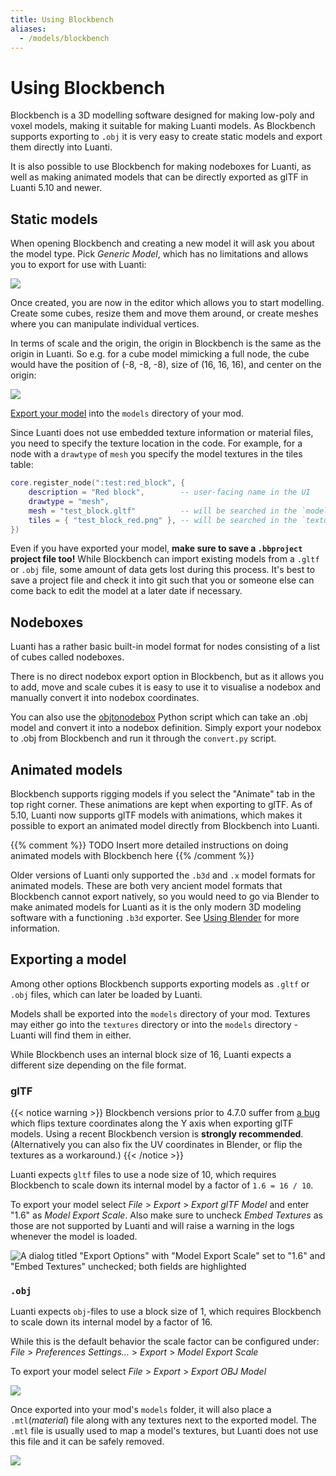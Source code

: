 ```yaml
---
title: Using Blockbench
aliases:
  - /models/blockbench
---
```


# Using Blockbench

Blockbench is a 3D modelling software designed for making low-poly and voxel models, making it suitable for making Luanti models.
As Blockbench supports exporting to `.obj` it is very easy to create static models and export them directly into Luanti.

It is also possible to use Blockbench for making nodeboxes for Luanti, as well as making animated models that can be directly exported as glTF in Luanti 5.10 and newer.

## Static models

When opening Blockbench and creating a new model it will ask you about the model type.
Pick _Generic Model_, which has no limitations and allows you to export for use with Luanti:

![](/images/using_blockbench/generic_model.webp)

Once created, you are now in the editor which allows you to start modelling.
Create some cubes, resize them and move them around, or create meshes where you can manipulate individual vertices.

In terms of scale and the origin, the origin in Blockbench is the same as the origin in Luanti.
So e.g. for a cube model mimicking a full node, the cube would have the position of (-8, -8, -8),
size of (16, 16, 16), and center on the origin:

![](/images/using_blockbench/full_block.webp)

[Export your model](#exporting-a-model) into the `models` directory of your mod.

Since Luanti does not use embedded texture information or material files, you need to specify the texture location in the code.
For example, for a node with a `drawtype` of `mesh` you specify the model textures in the tiles table:

```lua
core.register_node(":test:red_block", {
    description = "Red block",        -- user-facing name in the UI
    drawtype = "mesh",
    mesh = "test_block.gltf"          -- will be searched in the `models` directory
    tiles = { "test_block_red.png" }, -- will be searched in the `textures` or `models` directory
})
```

Even if you have exported your model, **make sure to save a `.bbproject` project file too!**
While Blockbench can import existing models from a `.gltf` or `.obj` file, some amount of data gets lost during this process.
It's best to save a project file and check it into git such that you or someone else can come back to edit the model at a later date if necessary.

## Nodeboxes

Luanti has a rather basic built-in model format for nodes consisting of a list of cubes called nodeboxes.

There is no direct nodebox export option in Blockbench, but as it allows you to add, move and scale cubes it is easy to use it to visualise a nodebox and manually convert it into nodebox coordinates.

You can also use the [objtonodebox](https://github.com/regulus79/objtonodebox) Python script which can take an .obj model and convert it into a nodebox definition. Simply export your nodebox to .obj from Blockbench and run it through the `convert.py` script.

## Animated models

Blockbench supports rigging models if you select the "Animate" tab in the top right corner.
These animations are kept when exporting to glTF.
As of 5.10, Luanti now supports glTF models with animations, which makes it possible to export an animated model directly from Blockbench into Luanti.

{{% comment %}} TODO Insert more detailed instructions on doing animated models with Blockbench here {{% /comment %}}

Older versions of Luanti only supported the `.b3d` and `.x` model formats for animated models.
These are both very ancient model formats that Blockbench cannot export natively, so you would need to go via Blender to make animated models for Luanti as it is the only modern 3D modeling software with a functioning `.b3d` exporter.
See [Using Blender](/models/using-blender) for more information.

## Exporting a model

Among other options Blockbench supports exporting models as `.gltf` or `.obj` files, which can later be loaded by Luanti.

Models shall be exported into the `models` directory of your mod.
Textures may either go into the `textures` directory or into the `models` directory - Luanti will find them in either.

While Blockbench uses an internal block size of 16, Luanti expects a different size depending on the file format.

### glTF

{{< notice warning >}}
Blockbench versions prior to 4.7.0 suffer from [a bug](https://github.com/JannisX11/blockbench/issues/1743) which flips texture coordinates along the Y axis when exporting glTF models. Using a recent Blockbench version is **strongly recommended**. (Alternatively you can also fix the UV coordinates in Blender, or flip the textures as a workaround.)
{{< /notice >}}

Luanti expects `gltf` files to use a node size of 10,
which requires Blockbench to scale down its internal model by a factor of `1.6 = 16 / 10`.

To export your model select _File_ > _Export_ > _Export glTF Model_ and enter "1.6" as _Model Export Scale_.
Also make sure to uncheck _Embed Textures_ as those are not supported by Luanti and will raise a warning in the logs whenever the model is loaded.

![A dialog titled "Export Options" with "Model Export Scale" set to "1.6" and "Embed Textures" unchecked; both fields are highlighted](/images/using_blockbench/export_gltf.webp)

### `.obj`

Luanti expects `obj`-files to use a block size of 1,
which requires Blockbench to scale down its internal model by a factor of 16.

While this is the default behavior the scale factor can be configured under: _File_ > _Preferences_ _Settings…_ > _Export_ > _Model Export Scale_

To export your model select _File_ > _Export_ > _Export OBJ Model_

![](/images/using_blockbench/export.webp)

Once exported into your mod's `models` folder, it will also place a `.mtl`(_material_) file along with any textures next to the exported model. The `.mtl` file is usually used to map a model's textures, but Luanti does not use this file and it can be safely removed.

![](/images/using_blockbench/files.webp)
